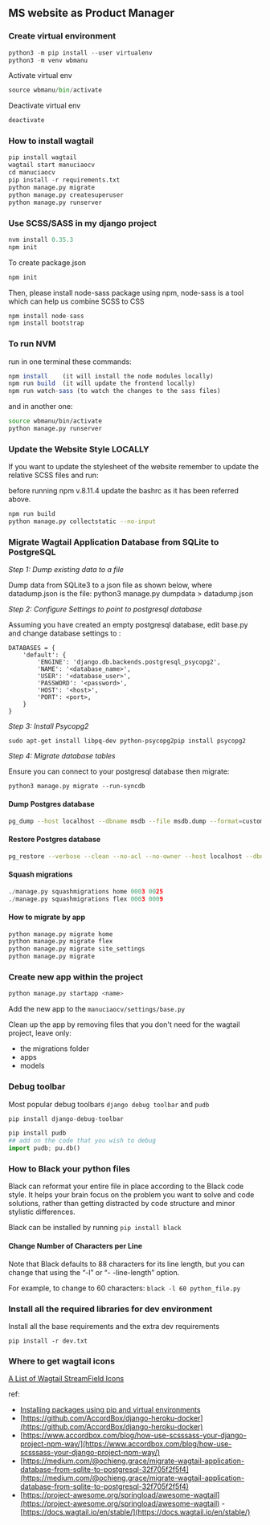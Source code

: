 MS website as Product Manager
------------------------------

### Create virtual environment

```python
python3 -m pip install --user virtualenv
python3 -m venv wbmanu
```

Activate virtual env

```python
source wbmanu/bin/activate
```

Deactivate virtual env

```python
deactivate
```

### How to install wagtail

```python
pip install wagtail
wagtail start manuciaocv
cd manuciaocv
pip install -r requirements.txt
python manage.py migrate
python manage.py createsuperuser
python manage.py runserver
```

### Use SCSS/SASS in my django project

```js
nvm install 0.35.3
npm init
```

To create package.json

```js
npm init
```

Then, please install node-sass package using npm, node-sass is a tool which can help us combine SCSS to CSS

```js
npm install node-sass
npm install bootstrap
```

### To run NVM

run in one terminal these commands:

```js
npm install    (it will install the node modules locally)
npm run build  (it will update the frontend locally)
npm run watch-sass (to watch the changes to the sass files)
```

and in another one:

```sh
source wbmanu/bin/activate
python manage.py runserver
```

### Update the Website Style LOCALLY

If you want to update the stylesheet of the website remember to update the relative SCSS files and run:

before running npm v.8.11.4 update the bashrc as it has been referred above.

```sh
npm run build
python manage.py collectstatic --no-input
```

### Migrate Wagtail Application Database from SQLite to PostgreSQL

*Step 1: Dump existing data to a file*

Dump data from SQLite3 to a json file as shown below, where datadump.json is the file:
python3 manage.py dumpdata > datadump.json

*Step 2: Configure Settings to point to postgresql database*

Assuming you have created an empty postgresql database, edit base.py and change database settings to :

    DATABASES = {
        'default': {
            'ENGINE': 'django.db.backends.postgresql_psycopg2',
            'NAME': '<database_name>',
            'USER': '<database_user>',
            'PASSWORD': '<password>',
            'HOST': '<host>',
            'PORT': <port>,
        }
    }

*Step 3: Install Psycopg2*

    sudo apt-get install libpq-dev python-psycopg2pip install psycopg2

*Step 4: Migrate database tables*

Ensure you can connect to your postgresql database then migrate:

    python3 manage.py migrate --run-syncdb


#### Dump Postgres database

```sh
pg_dump --host localhost --dbname msdb --file msdb.dump --format=custom --username postgres
```

#### Restore Postgres database

```sh
pg_restore --verbose --clean --no-acl --no-owner --host localhost --dbname  msdb -U postgres msdb.dump
```

#### Squash migrations

```py
./manage.py squashmigrations home 0003 0025
./manage.py squashmigrations flex 0003 0009
```

#### How to migrate by app

```py
python manage.py migrate home
python manage.py migrate flex
python manage.py migrate site_settings
python manage.py migrate
```

### Create new app within the project

```py
python manage.py startapp <name>
```

Add the new app to the `manuciaocv/settings/base.py`

Clean up the app by removing files that you don't need for the wagtail project, leave only:

- the migrations folder
- apps
- models

### Debug toolbar

Most popular debug toolbars `django debug toolbar` and `pudb`

```py
pip install django-debug-toolbar

pip install pudb
## add on the code that you wish to debug
import pudb; pu.db()
```


### How to Black your python files
Black can reformat your entire file in place according to the Black code style. It helps your brain focus on the problem you want to solve and code solutions, rather than getting distracted by code structure and minor stylistic differences.

Black can be installed by running `pip install black`

#### Change Number of Characters per Line

Note that Black defaults to 88 characters for its line length, but you can change that using the “-l” or “- -line-length” option.

For example, to change to 60 characters: `black -l 60 python_file.py`

### Install all the required libraries for dev environment

Install all the base requirements and the extra dev requirements

    pip install -r dev.txt


### Where to get wagtail icons

[A List of Wagtail StreamField Icons](https://thegrouchy.dev/general/2015/12/06/wagtail-streamfield-icons.html)

ref:

- [Installing packages using pip and virtual environments](https://packaging.python.org/guides/installing-using-pip-and-virtual-environments/)
- [https://github.com/AccordBox/django-heroku-docker](https://github.com/AccordBox/django-heroku-docker)
- [https://www.accordbox.com/blog/how-use-scsssass-your-django-project-npm-way/](https://www.accordbox.com/blog/how-use-scsssass-your-django-project-npm-way/)
- [https://medium.com/@ochieng.grace/migrate-wagtail-application-database-from-sqlite-to-postgresql-32f705f2f5f4](https://medium.com/@ochieng.grace/migrate-wagtail-application-database-from-sqlite-to-postgresql-32f705f2f5f4)
- [https://project-awesome.org/springload/awesome-wagtail](https://project-awesome.org/springload/awesome-wagtail)
-[https://docs.wagtail.io/en/stable/](https://docs.wagtail.io/en/stable/)
